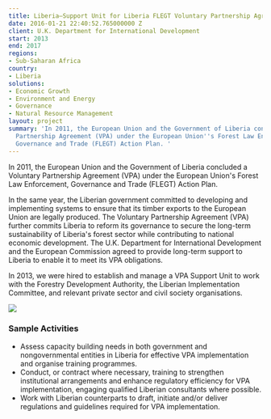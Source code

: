 ```yaml
---
title: Liberia—Support Unit for Liberia FLEGT Voluntary Partnership Agreement (VPA)
date: 2016-01-21 22:40:52.765000000 Z
client: U.K. Department for International Development
start: 2013
end: 2017
regions:
- Sub-Saharan Africa
country:
- Liberia
solutions:
- Economic Growth
- Environment and Energy
- Governance
- Natural Resource Management
layout: project
summary: 'In 2011, the European Union and the Government of Liberia concluded a Voluntary
  Partnership Agreement (VPA) under the European Union''s Forest Law Enforcement,
  Governance and Trade (FLEGT) Action Plan. '
---
```


In 2011, the European Union and the Government of Liberia concluded a Voluntary Partnership Agreement (VPA) under the European Union's Forest Law Enforcement, Governance and Trade (FLEGT) Action Plan.

In the same year, the Liberian government committed to developing and implementing systems to ensure that its timber exports to the European Union are legally produced. The Voluntary Partnership Agreement (VPA) further commits Liberia to reform its governance to secure the long-term sustainability of Liberia's forest sector while contributing to national economic development. The U.K. Department for International Development and the European Commission agreed to provide long-term support to Liberia to enable it to meet its VPA obligations.

In 2013, we were hired to establish and manage a VPA Support Unit to work with the Forestry Development Authority, the Liberian Implementation Committee, and relevant private sector and civil society organisations.

![][1]

###  Sample Activities

* Assess capacity building needs in both government and nongovernmental entities in Liberia for effective VPA implementation and organise training programmes.
* Conduct, or contract where necessary, training to strengthen institutional arrangements and enhance regulatory efficiency for VPA implementation, engaging qualified Liberian consultants where possible.
* Work with Liberian counterparts to draft, initiate and/or deliver regulations and guidelines required for VPA implementation.

[1]: /assets/images/projects/LiberiaHTSPE.jpg
